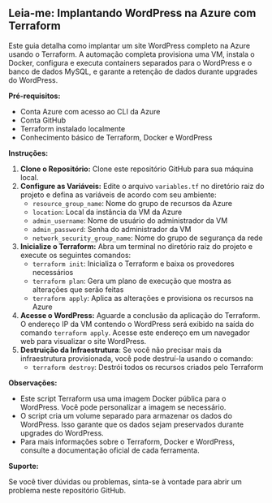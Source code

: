 ## Leia-me: Implantando WordPress na Azure com Terraform

Este guia detalha como implantar um site WordPress completo na Azure usando o Terraform. A automação completa provisiona uma VM, instala o Docker, configura e executa containers separados para o WordPress e o banco de dados MySQL, e garante a retenção de dados durante upgrades do WordPress.

**Pré-requisitos:**

* Conta Azure com acesso ao CLI da Azure
* Conta GitHub
* Terraform instalado localmente
* Conhecimento básico de Terraform, Docker e WordPress

**Instruções:**

1. **Clone o Repositório:** Clone este repositório GitHub para sua máquina local.
2. **Configure as Variáveis:** Edite o arquivo `variables.tf` no diretório raiz do projeto e defina as variáveis de acordo com seu ambiente:
    * `resource_group_name`: Nome do grupo de recursos da Azure
    * `location`: Local da instância da VM da Azure
    * `admin_username`: Nome de usuário do administrador da VM
    * `admin_password`: Senha do administrador da VM
    * `network_security_group_name`: Nome do grupo de segurança da rede
3. **Inicialize o Terraform:** Abra um terminal no diretório raiz do projeto e execute os seguintes comandos:
    * `terraform init`: Inicializa o Terraform e baixa os provedores necessários
    * `terraform plan`: Gera um plano de execução que mostra as alterações que serão feitas
    * `terraform apply`: Aplica as alterações e provisiona os recursos na Azure
4. **Acesse o WordPress:** Aguarde a conclusão da aplicação do Terraform. O endereço IP da VM contendo o WordPress será exibido na saída do comando `terraform apply`. Acesse este endereço em um navegador web para visualizar o site WordPress.
5. **Destruição da Infraestrutura**: Se você não precisar mais da infraestrutura provisionada, você pode destruí-la usando o comando:
    * `terraform destroy`: Destrói todos os recursos criados pelo Terraform

**Observações:**

* Este script Terraform usa uma imagem Docker pública para o WordPress. Você pode personalizar a imagem se necessário.
* O script cria um volume separado para armazenar os dados do WordPress. Isso garante que os dados sejam preservados durante upgrades do WordPress.
* Para mais informações sobre o Terraform, Docker e WordPress, consulte a documentação oficial de cada ferramenta.

**Suporte:**

Se você tiver dúvidas ou problemas, sinta-se à vontade para abrir um problema neste repositório GitHub.
